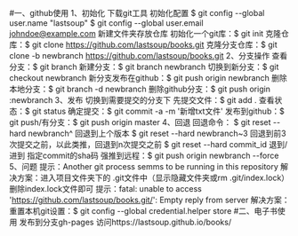 #一、github使用
1、初始化
下载git工具
初始化配置
$ git config --global user.name "lastsoup"
$ git config --global user.email johndoe@example.com
新建文件夹存放仓库
初始化一个git库：$ git init
克隆仓库：$ git clone https://github.com/lastsoup/books.git
克隆分支仓库：$ git clone -b newbranch https://github.com/lastsoup/books.git
2、分支操作
查看分支：$ git branch
新建分支：$ git branch newbranch
切换到新分支：$ git checkout newbranch
新分支发布在github：$ git push origin newbranch
删除本地分支：$ git branch -d newbranch
删除github分支：$ git push origin :newbranch 
3、发布
切换到需要提交的分支下
先提交文件：$ git add .
查看状态：$ git status
确定提交：$ git commit -a -m '新增txt文件'
发布到github：$ git push/有分支：$ git push origin master
4、回退
回退命令：
$ git reset --hard newbranch^         回退到上个版本
$ git reset --hard newbranch~3        回退到前3次提交之前，以此类推，回退到n次提交之前
$ git reset --hard commit_id     退到/进到 指定commit的sha码
强推到远程：$ git push origin newbranch --force
5、问题
提示：Another git process semms to be running in this repository
解决方案：进入项目文件夹下的 .git文件中（显示隐藏文件夹或rm .git/index.lock）删除index.lock文件即可
提示：fatal: unable to access 'https://github.com/lastsoup/books.git/': Empty reply from server
解决方案：重置本机git设置：$ git config --global credential.helper store
#二、电子书使用
发布到分支gh-pages 访问https://lastsoup.github.io/books/
